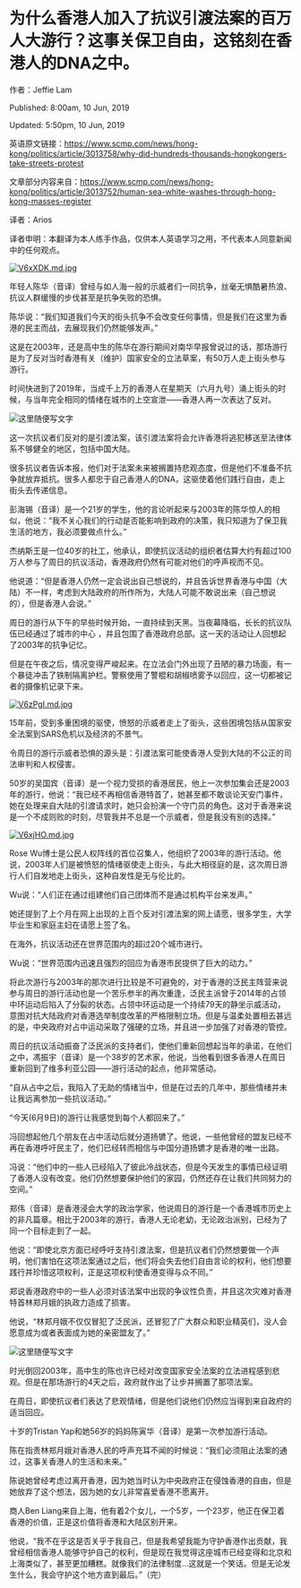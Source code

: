 为什么香港人加入了抗议引渡法案的百万人大游行？这事关保卫自由，这铭刻在香港人的DNA之中。
=

作者：Jeffie Lam   

Published: 8:00am, 10 Jun, 2019

Updated: 5:50pm, 10 Jun, 2019

英语原文链接：https://www.scmp.com/news/hong-kong/politics/article/3013758/why-did-hundreds-thousands-hongkongers-take-streets-protest

文章部分内容来自：https://www.scmp.com/news/hong-kong/politics/article/3013752/human-sea-white-washes-through-hong-kong-masses-register

译者：Arios

译者申明：本翻译为本人练手作品，仅供本人英语学习之用，不代表本人同意新闻中的任何观点。

[![V6xXDK.md.jpg](https://github.com/Arioseins/English-Study/blob/master/pic/%E9%A6%99%E6%B8%AF%E8%BF%94%E9%80%81%E4%B8%AD/68747470733a2f2f73322e617831782e636f6d2f323031392f30362f31312f56367858444b2e6d642e6a7067.jpg)](https://imgchr.com/i/V6xXDK)

年轻人陈华（音译）曾经与如人海一般的示威者们一同抗争，丝毫无惧酷暑热浪、抗议人群缓慢的步伐甚至是抗争失败的恐惧。

陈华说：“我们知道我们今天的街头抗争不会改变任何事情，但是我们在这里为香港的民主而战，去展现我们仍然能够发声。”

这是在2003年，还是高中生的陈华在游行期间对南华早报曾说过的话，那场游行是为了反对当时香港有关（维护）国家安全的立法草案，有50万人走上街头参与游行。

时间快进到了2019年，当成千上万的香港人在星期天（六月九号）涌上街头的时候，与当年完全相同的情绪在城市的上空宣泄——香港人再一次表达了反对。

![这里随便写文字](https://github.com/Arioseins/English-Study/blob/master/pic/%E9%A6%99%E6%B8%AF%E8%BF%94%E9%80%81%E4%B8%AD/%E5%BE%AE%E4%BF%A1%E6%88%AA%E5%9B%BE_20190611003655.png)

这一次抗议者们反对的是引渡法案，该引渡法案将会允许香港将逃犯移送至法律体系不够健全的地区，包括中国大陆。

很多抗议者告诉本报，他们对于法案未来被搁置持悲观态度，但是他们不准备不抗争就放弃抵抗。很多人都忠于自己香港人的DNA，这驱使着他们践行自由，走上街头去传递信息。

彭海锡（音译）是一个21岁的学生，他的言论听起来与2003年的陈华惊人的相似，他说：“我不关心我们的行动是否能影响到政府的决策，我只知道为了保卫我生活的地方，我必须要做点什么。”

杰纳斯王是一位40岁的社工，他承认，即使抗议活动的组织者估算大约有超过100万人参与了周日的抗议活动，香港政府仍然有可能对他们的呼声视而不见。

他说道：“但是香港人仍然一定会说出自己想说的，并且告诉世界香港与中国（大陆）不一样，考虑到大陆政府的所作所为，大陆人可能不敢说出来（自己想说的），但是香港人会说。”

周日的游行从下午的早些时候开始，一直持续到天黑。当夜幕降临，长长的抗议队伍已经通过了城市的中心 ，并且包围了香港政府总部。这一天的活动让人回想起了2003年的抗争记忆。

但是在午夜之后，情况变得严峻起来。在立法会门外出现了丑陋的暴力场面，有一个暴徒冲击了铁制隔离护栏。警察使用了警棍和胡椒喷雾予以回应，这一切都被记者的摄像机记录下来。

[![V6zPgI.md.jpg](https://github.com/Arioseins/English-Study/blob/master/pic/%E9%A6%99%E6%B8%AF%E8%BF%94%E9%80%81%E4%B8%AD/68747470733a2f2f73322e617831782e636f6d2f323031392f30362f31312f56367a5067492e6d642e6a7067.jpg)](https://imgchr.com/i/V6zPgI)

15年前，受到多重困境的驱使，愤怒的示威者走上了街头，这些困境包括从国家安全法案到SARS危机以及经济的不景气。

令周日的游行示威者恐惧的源头是：引渡法案可能使香港人受到大陆的不公正的司法审判和人权侵害。

50岁的吴国宾（音译）是一个视力受损的香港居民，他上一次参加集会还是2003年的游行，他说：“我已经不再相信香港特首了，她甚至都不敢谈论天安门事件，她在处理来自大陆的引渡请求时，她只会扮演一个守门员的角色。这对于香港来说是一个不成则败的时刻，尽管我并不总是一个示威者，但是我没有别的选择。”

[![V6xjHO.md.jpg](https://github.com/Arioseins/English-Study/blob/master/pic/%E9%A6%99%E6%B8%AF%E8%BF%94%E9%80%81%E4%B8%AD/68747470733a2f2f73322e617831782e636f6d2f323031392f30362f31312f5636786a484f2e6d642e6a7067.jpg)](https://imgchr.com/i/V6xjHO)

Rose Wu博士是公民人权阵线的首位召集人，他组织了2003年的游行活动。他说，2003年人们是被愤怒的情绪驱使走上街头，与此大相径庭的是，这次周日游行人们自发地走上街头，这种自发性是无与伦比的。

Wu说：“人们正在通过组建他们自己团体而不是通过机构平台来发声。”

她还提到了上个月在网上出现的上百个反对引渡法案的网上请愿，很多学生，大学毕业生和家庭主妇在请愿上签了名。

在海外，抗议活动还在世界范围内的超过20个城市进行。

Wu说：“世界范围内迅速且强烈的回应为香港市民提供了巨大的动力。”

将此次游行与2003年的那次进行比较是不可避免的，对于香港的泛民主阵营来说参与周日的游行活动也是一个苦乐参半的再次重逢，泛民主派曾于2014年的占领中环运动后陷入了分裂的状态。占领中环运动是一个持续79天的静坐示威活动，意图对抗大陆政府对香港选举制度改革的严格限制立场。但是与温柔处置相去甚远的是，中央政府对占中运动采取了强硬的立场，并且进一步加强了对香港的管控。

周日的抗议活动振奋了泛民派的支持者们，使他们重新回想起当年的承诺，在他们之中，馮振宇（音译）是一个38岁的艺术家，他说，当他看到很多香港人在周日重新回到了维多利亚公园——游行活动的起点，他非常感动。

“自从占中之后，我陷入了无助的情绪当中，但是在过去的几年中，那些情绪并未让我远离参加一些抗议活动。”

“今天(6月9日)的游行让我感觉到每个人都回来了。”

冯回想起他几个朋友在占中活动后就分道扬镳了。他说，一些他曾经的盟友已经不再在香港呼吁民主了，他们已经转而相信与中国分道扬镳才是香港的唯一出路。

冯说：“他们中的一些人已经陷入了彼此冷战状态，但是今天发生的事情已经证明了香港人没有改变。他们仍然想要保护他们的家园，仍然还存在让我们共同努力的空间。”

郑伟（音译）是香港浸会大学的政治学家，他说周日的游行是一个香港城市历史上的非凡篇章。相比于2003年的游行，香港人无论老幼，无论政治派别，已经为了同一个目标走到了一起。

他说：“即使北京方面已经呼吁支持引渡法案，但是抗议者们仍然想要做一个声明，他们害怕在这项法案通过之后，他们将会失去他们自由言论的权利，他们想要践行并珍惜这项权利，正是这项权利使香港变得与众不同。”

郑说香港政府中的一些人必须对该法案中出现的争议性负责，并且这次灾难对香港特首林郑月娥的执政力造成了损害。

他说，“林郑月娥不仅仅冒犯了泛民派，还冒犯了广大群众和职业精英们，没人会愿意成为或者表面成为她的亲密盟友了。”

![这里随便写文字](https://github.com/Arioseins/English-Study/blob/master/pic/%E9%A6%99%E6%B8%AF%E8%BF%94%E9%80%81%E4%B8%AD/%E5%BE%AE%E4%BF%A1%E6%88%AA%E5%9B%BE_20190611002552.png)


时光倒回2003年，高中生的陈也许已经对改变国家安全法案的立法进程感到悲观。但是在那场游行的4天之后，政府就作出了让步并搁置了那项法案。

在周日，即使抗议者们表达了悲观情绪，但是他们说他们仍然应当得到来自政府的适当回应。

十岁的Tristan Yap和她56岁的妈妈陈寅华（音译）是第一次参加游行活动。

陈在指责林郑月娥对香港人民的呼声充耳不闻的时候说：“我们必须阻止法案的通过，这事关香港人的生活和未来。”

陈说她曾经考虑过离开香港，因为她当时认为中央政府正在侵蚀香港的自由，但是她放弃了这个想法，因为她的女儿非常喜爱香港不愿离开。

商人Ben Liang来自上海，他有着2个女儿，一个5岁，一个23岁，他正在保卫着香港的价值，正是这价值将香港和大陆区别开来。

他说，“我不在乎这是否关乎于我自己，但是我希望我能为守护香港作出贡献，我曾经相信香港人能够守护自己的权利，但是现在我觉得这座城市已经变得和北京和上海类似了，甚至更加糟糕。就像我们的法律制度…这就是一个笑话。但是无论发生什么，我会守护这个地方直到最后。”（完）
